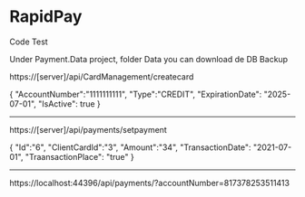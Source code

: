 # RapidPay
Code Test

Under Payment.Data project, folder Data you can download de DB Backup

https://[server]/api/CardManagement/createcard

{
    "AccountNumber":"1111111111",
    "Type":"CREDIT",
    "ExpirationDate": "2025-07-01",
    "IsActive": true
}


-----------

https://[server]/api/payments/setpayment

{
    "Id":"6",
    "ClientCardId":"3",
    "Amount":"34",
    "TransactionDate": "2021-07-01",
    "TraansactionPlace": "true"
}

-----------

https://localhost:44396/api/payments/?accountNumber=817378253511413
